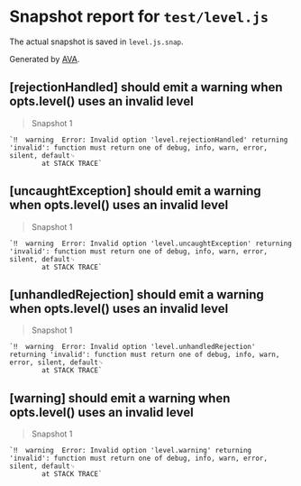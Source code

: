 # Snapshot report for `test/level.js`

The actual snapshot is saved in `level.js.snap`.

Generated by [AVA](https://ava.li).

## [rejectionHandled] should emit a warning when opts.level() uses an invalid level

> Snapshot 1

    `‼  warning  Error: Invalid option 'level.rejectionHandled' returning 'invalid': function must return one of debug, info, warn, error, silent, default␊
            at STACK TRACE`

## [uncaughtException] should emit a warning when opts.level() uses an invalid level

> Snapshot 1

    `‼  warning  Error: Invalid option 'level.uncaughtException' returning 'invalid': function must return one of debug, info, warn, error, silent, default␊
            at STACK TRACE`

## [unhandledRejection] should emit a warning when opts.level() uses an invalid level

> Snapshot 1

    `‼  warning  Error: Invalid option 'level.unhandledRejection' returning 'invalid': function must return one of debug, info, warn, error, silent, default␊
            at STACK TRACE`

## [warning] should emit a warning when opts.level() uses an invalid level

> Snapshot 1

    `‼  warning  Error: Invalid option 'level.warning' returning 'invalid': function must return one of debug, info, warn, error, silent, default␊
            at STACK TRACE`

